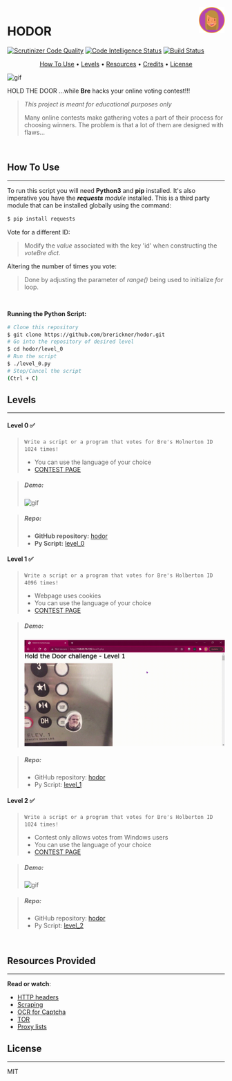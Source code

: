 <a href="https://github.com/brerickner/">
    <img src="bre_favi.png" alt="Bre" title="Bre's Github" align="right" height="60" />
</a> 

# HODOR
[![Scrutinizer Code Quality](https://scrutinizer-ci.com/g/brerickner/hodor/badges/quality-score.png?b=master)](https://scrutinizer-ci.com/g/brerickner/hodor/?branch=master)
[![Code Intelligence Status](https://scrutinizer-ci.com/g/brerickner/hodor/badges/code-intelligence.svg?b=master)](https://scrutinizer-ci.com/code-intelligence)
[![Build Status](https://scrutinizer-ci.com/g/brerickner/hodor/badges/build.png?b=master)](https://scrutinizer-ci.com/g/brerickner/hodor/build-status/master)
<p align="center">
<a href="#how-to-use">How To Use</a> •
  <a href="#levels">Levels</a> •
  <a href="#resources">Resources</a> •
  <a href="#credits">Credits</a> •
  <a href="#license">License</a>
</p>

![gif](https://s3.amazonaws.com/intranet-projects-files/holbertonschool-higher-level_programming+/261/giphy_hodor.gif)



HOLD THE DOOR ...while **Bre** hacks your online voting contest!!!  

> _This project is meant for educational purposes only_
>
> Many online contests make gathering votes a part of their process for choosing winners. The problem is that a lot of them are designed with flaws… 

&nbsp;  

##  **How To Use**
***
To run this script you will need **Python3** and **pip** installed. It's also imperative you have the ***requests*** *module* installed. This is a third party module that can be installed globally using the command:

```bash
$ pip install requests
```
Vote for a different ID: 
> Modify the *value* associated with the key 'id' when constructing the *voteBre dict*.

Altering the number of times you vote:
> Done by adjusting the parameter of *range()* being used to initialize *for* loop. 

&nbsp;

**Running the Python Script:**
```bash
# Clone this repository
$ git clone https://github.com/brerickner/hodor.git
# Go into the repository of desired level
$ cd hodor/level_0
# Run the script
$ ./level_0.py
# Stop/Cancel the script
(Ctrl + C)
```

##  **Levels**
***



####  Level 0 :white_check_mark:  

> `Write a script or a program that votes for Bre's Holnerton ID 1024 times!`
>
> - You can use the language of your choice
> - [CONTEST PAGE](http://158.69.76.135/level0.php)

> ##### Demo: &nbsp;
>
> ![gif](level_0/level_0_Demo.gif)

> ##### **Repo:**
>
> - **GitHub repository:** [hodor](https://github.com/brerickner/hodor)
> - **Py Script:** [level_0](https://github.com/brerickner/hodor/blob/master/level_0/level_0.py)   



####  Level 1 :white_check_mark:

> `Write a script or a program that votes for Bre's Holberton ID 4096 times!`
>
> *   Webpage uses cookies
> *   You can use the language of your choice
> *   [CONTEST PAGE](http://158.69.76.135/level1.php)

> ##### Demo:  &nbsp;  
>
> ![gif](level_1/Level_1.gif)

> ##### Repo:
>
> - GitHub repository: [hodor](https://github.com/brerickner/hodor)
> - Py Script: [level_1](https://github.com/brerickner/hodor/blob/master/level_1/level1.py)



####  Level 2 :white_check_mark:

> `Write a script or a program that votes for Bre's Holberton ID 1024 times! `
>
>
> *   Contest only allows votes from Windows users
> *   You can use the language of your choice
> *   [CONTEST PAGE](http://158.69.76.135/level2.php)

> #####  Demo:  
>
> ![gif](level_2/demo_level_2.gif)

> #####  Repo:
>
> *   GitHub repository: [hodor](https://github.com/brerickner/hodor)
> *   Py Script: [level_2](https://github.com/brerickner/hodor/blob/master/level_2/level_2.py)

&nbsp;  


##  Resources Provided
---------

**Read or watch**:

*   [HTTP headers](https://www.google.com/search?q=http+headers+explained+post&oq=http+headers+explained+post)
*   [Scraping](/rltoken/L2HhLK0iyncmurlkigh5yw "Scraping")
*   [OCR for Captcha](https://www.google.com/search?q=solving+captcha+with+ocr)
*   [TOR](https://www.google.com/search?q=tor)
*   [Proxy lists](https://www.google.com/search?q=proxy+lists)

##  License
---  

MIT  


